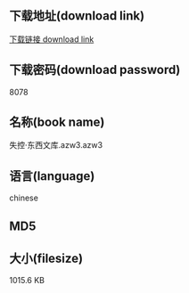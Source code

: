 ## 下载地址(download link)
[下载链接 download link](https://voluble-croquembouche-d321dc.netlify.app/?s=%E5%A4%B1%E6%8E%A7%C2%B7%E4%B8%9C%E8%A5%BF%E6%96%87%E5%BA%93.azw3)

## 下载密码(download password)
8078

## 名称(book name)
失控·东西文库.azw3.azw3

## 语言(language)
chinese

## MD5


## 大小(filesize)
1015.6 KB
